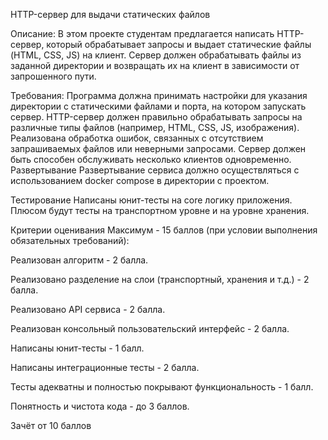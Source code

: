 HTTP-сервер для выдачи статических файлов

Описание:
В этом проекте студентам предлагается написать HTTP-сервер, который обрабатывает запросы и выдает статические файлы (HTML, CSS, JS) на клиент. Сервер должен обрабатывать файлы из заданной директории и возвращать их на клиент в зависимости от запрошенного пути.


Требования:
Программа должна принимать настройки для указания директории с статическими файлами и порта, на котором запускать сервер.
HTTP-сервер должен правильно обрабатывать запросы на различные типы файлов (например, HTML, CSS, JS, изображения).
Реализована обработка ошибок, связанных с отсутствием запрашиваемых файлов или неверными запросами.
Сервер должен быть способен обслуживать несколько клиентов одновременно.
Развертывание
Развертывание сервиса должно осуществляться с использованием docker compose в директории с проектом.


Тестирование
Написаны юнит-тесты на core логику приложения. Плюсом будут тесты на транспортном уровне и на уровне хранения.


Критерии оценивания
Максимум - 15 баллов (при условии выполнения обязательных требований):

Реализован алгоритм - 2 балла.

Реализовано разделение на слои (транспортный, хранения и т.д.) - 2 балла.

Реализовано API сервиса - 2 балла.

Реализован консольный пользовательский интерфейс - 2 балла.

Написаны юнит-тесты - 1 балл.

Написаны интеграционные тесты - 2 балла.

Тесты адекватны и полностью покрывают функциональность - 1 балл.

Понятность и чистота кода - до 3 баллов.

Зачёт от 10 баллов
